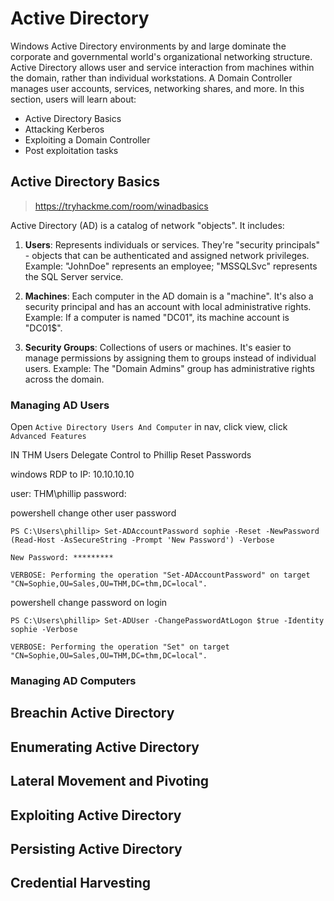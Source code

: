 # Active Directory

Windows Active Directory environments by and large dominate the corporate and governmental world's organizational networking structure. Active Directory allows user and service interaction from machines within the domain, rather than individual workstations. A Domain Controller manages user accounts, services, networking shares, and more. In this section, users will learn about:

- Active Directory Basics
- Attacking Kerberos
- Exploiting a Domain Controller
- Post exploitation tasks

## Active Directory Basics
> https://tryhackme.com/room/winadbasics


Active Directory (AD) is a catalog of network "objects". It includes:
1. **Users**: Represents individuals or services. They're "security principals" - objects that can be authenticated and assigned network privileges. 
   Example: "JohnDoe" represents an employee; "MSSQLSvc" represents the SQL Server service.

2. **Machines**: Each computer in the AD domain is a "machine". It's also a security principal and has an account with local administrative rights. 
   Example: If a computer is named "DC01", its machine account is "DC01$".

3. **Security Groups**: Collections of users or machines. It's easier to manage permissions by assigning them to groups instead of individual users.
   Example: The "Domain Admins" group has administrative rights across the domain.

### Managing AD Users


Open `Active Directory Users And Computer`
in nav, click view, click `Advanced Features`

IN THM Users 
Delegate Control to Phillip
Reset Passwords

windows RDP to IP: 10.10.10.10

user: THM\phillip
password: 

powershell change other user password
```pwsh
PS C:\Users\phillip> Set-ADAccountPassword sophie -Reset -NewPassword (Read-Host -AsSecureString -Prompt 'New Password') -Verbose

New Password: *********

VERBOSE: Performing the operation "Set-ADAccountPassword" on target "CN=Sophie,OU=Sales,OU=THM,DC=thm,DC=local".
```
powershell change password on login
```
PS C:\Users\phillip> Set-ADUser -ChangePasswordAtLogon $true -Identity sophie -Verbose

VERBOSE: Performing the operation "Set" on target "CN=Sophie,OU=Sales,OU=THM,DC=thm,DC=local".
```

### Managing AD Computers


## Breachin Active Directory

## Enumerating Active Directory

## Lateral Movement and Pivoting 

## Exploiting Active Directory 

## Persisting Active Directory

## Credential Harvesting

